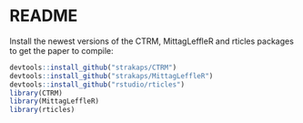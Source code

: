 README
================

Install the newest versions of the CTRM, MittagLeffleR and rticles
packages to get the paper to compile:

``` r
devtools::install_github("strakaps/CTRM")
devtools::install_github("strakaps/MittagLeffleR")
devtools::install_github("rstudio/rticles")
library(CTRM)
library(MittagLeffleR)
library(rticles)
```
